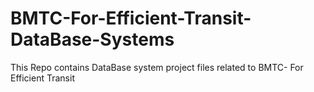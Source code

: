 # BMTC-For-Efficient-Transit-DataBase-Systems
This Repo contains DataBase system project files related to BMTC- For Efficient Transit 
